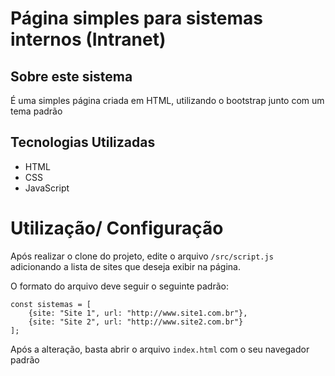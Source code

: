# Página simples para sistemas internos (Intranet)
## Sobre este sistema

É uma simples página criada em HTML, utilizando o bootstrap junto com um tema padrão



## Tecnologias Utilizadas

- HTML
- CSS 
- JavaScript


# Utilização/ Configuração

Após realizar o clone do projeto, edite o arquivo <code>/src/script.js</code> adicionando a lista de sites que deseja exibir na página.

O formato do arquivo deve seguir o seguinte padrão:
```
const sistemas = [
    {site: "Site 1", url: "http://www.site1.com.br"},
    {site: "Site 2", url: "http://www.site2.com.br"}
];
```

Após a alteração, basta abrir o arquivo <code>index.html</code> com o seu navegador padrão

